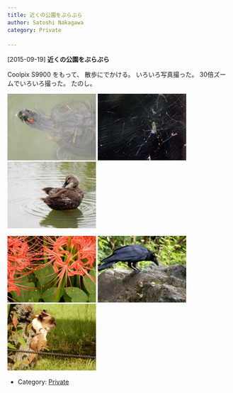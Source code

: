 ```yaml
---
title: 近くの公園をぶらぶら
author: Satoshi Nakagawa
category: Private

---
```


[2015-09-19] **近くの公園をぶらぶら** 

 Coolpix  S9900 をもって、
散歩にでかける。
いろいろ写真撮った。
30倍ズームでいろいろ撮った。
たのし。

<a href=/pict/2015-09-19-kame-1.jpg><img src="/pict/2015-09-19-kame-1.jpg" alt="かめ" width="200"/></a>
<a href=/pict/2015-09-19-kumo.jpg><img src="/pict/2015-09-19-kumo.jpg" alt="くも" width="200"/></a>
<a href=/pict/2015-09-19-kamo.jpg><img src="/pict/2015-09-19-kamo.jpg" alt="かも" width="200"/></a>

<a href=/pict/2015-09-19-flower-2.jpg><img src="/pict/2015-09-19-flower-2.jpg" alt="彼岸花" width="200"/></a>
<a href=/pict/2015-09-19-crow.jpg><img src="/pict/2015-09-19-crow.jpg" alt="からす" width="200"/></a>
<a href=/pict/2015-09-19-cat-2.jpg><img src="/pict/2015-09-19-cat-2.jpg" alt="ねこ" width="200"/></a>

- Category: [Private](https://merapano.github.io/categories.html#Private)

